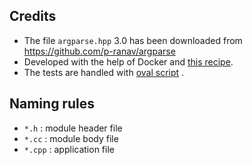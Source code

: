 
## Credits

- The file `argparse.hpp` 3.0 has been downloaded from https://github.com/p-ranav/argparse
- Developed with the help of Docker and [this recipe](https://github.com/chavid/DevScripts/blob/main/Cpp20/Dockerfile).
- The tests are handled with [oval script](https://github.com/chavid/DevScripts/blob/main/bin/oval.py) .


## Naming rules

- `*.h` : module header file
- `*.cc` : module body file
- `*.cpp` : application file

